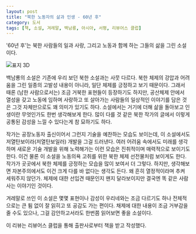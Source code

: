 ```yaml
---
layout: post
title: "북한 노동자의 삶과 인생 - 60년 후"
category: 도서
tags: [책, 소설, 겨레말, 백남룡, 아시아, 서평, 리뷰어스 클럽]
---
```


'60년 후'는
북한 사람들의 일과 사랑, 그리고 노동과 함께 하는 그들의 삶을 그린 소설이다.

![표지 3D](https://lh3.googleusercontent.com/Xjxz-ri__CBdLG7khecchyORm9EVSh-ysAVPITJiG0PGQOdwzyZ5REF8zl3WSFcWfiZqMY3Zae_4JA=s480)

백남룡의 소설은 기존에 우리 보던 북한 소설과는 사뭇 다르다.
북한 체제의 강압과 어려움을 그린 일종의 고발성 내용이 아니라,
일단 체제를 긍정하고 보기 때문이다.
그래서 때론 (남한 사람으로서는) 조금 거북한 표현들이 등장하기도 하지만,
공산체제 안에서 열성을 갖고 노동에 임하며
사랑하고 또 살아가는 사람들의 일상적인 이야기를 담은 것은
그것 자체만으로도 꽤 의미가 있기도 하다.
소설에서는 거기에 더해 삶을 돌아보고 인생이란 무엇인가도 한번 생각해보게 한다.
많이 다를 것 같은 북한 작가의 글에서 이렇게 공통된 감성을 느낄 수 있다는게 참 묘하기도 하다.

작가는 공장노동자 출신이어서 그런지 기술을 예찬하는 모습도 보이는데,
이 소설에서도 저열탄보이라(저열탄보일러) 개발을 그걸 드러낸다.
여러 어려움 속에서도 미래를 생각하며 새로운 기술 개발을 위해 노력해가는 이런 모습은
진취적이며 매력적으로 보이기도 한다.
이건 물론 이 소설을 노동의욕 고취를 위한 북한 체제 선전물처럼 보이게도 한다.
작가가 곳곳에서 북한 체제를 긍정하는 모습을 많이 보여서 더 그렇다.
하지만, 생각해보면 자본주의에서도 이건 크게 다를 바 없다는 생각도 든다.
왜 흔히 열정적이라며 추켜 세워주지 않던가.
체제에 대한 선입견 때문인지 왠지 달라보이지만 결국엔 똑 같은 사람사는 이야기인 것이다.

겨레말로 쓰인 이 소설은
몇몇 표현이나 감성이 우리네와는 조금 다르기도 하나
전체적으로는 큰 튐 없이 잘 읽히고 또 공감도 가는 편이다.
채제에 대한 내용이 조금 거부감을 줄 수도 있으나,
그걸 감안하고서라도 한번쯤 읽어보면 좋을 소설이다.



<div class="im im-info">
이 리뷰는 리뷰어스 클럽을 통해 출판사로부터 책을 받고 작성했다.
</div>
